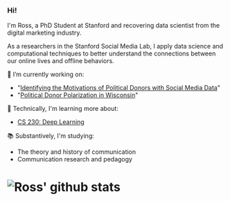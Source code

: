 ### Hi!

I'm Ross, a PhD Student at Stanford and recovering data scientist from the digital marketing industry. 

As a researchers in the Stanford Social Media Lab, I apply data science and computational techniques to better understand the connections between our online lives and offline behaviors. 

🔭 I’m currently working on:
- "[Identifying the Motivations of Political Donors with Social Media Data](https://github.com/rossdahlke/political_donor_motivations)"
- "[Political Donor Polarization in Wisconsin](https://github.com/rossdahlke/donor_polarization)"

🌱 Technically, I'm learning more about:
- [CS 230: Deep Learning](https://cs230.stanford.edu/)

📚 Substantively, I'm studying:
- The theory and history of communication
- Communication research and pedagogy

# ![Ross' github stats](https://github-readme-stats.vercel.app/api?username=rossdahlke&count_private=true)
